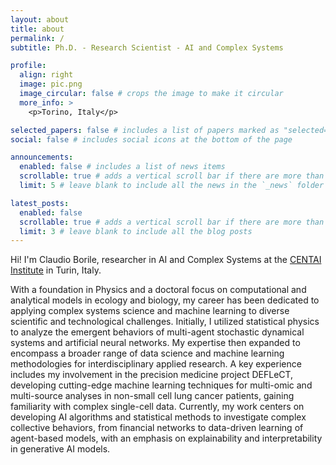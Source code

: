 ```yaml
---
layout: about
title: about
permalink: /
subtitle: Ph.D. - Research Scientist - AI and Complex Systems

profile:
  align: right
  image: pic.png
  image_circular: false # crops the image to make it circular
  more_info: >
    <p>Torino, Italy</p>

selected_papers: false # includes a list of papers marked as "selected={true}"
social: false # includes social icons at the bottom of the page

announcements:
  enabled: false # includes a list of news items
  scrollable: true # adds a vertical scroll bar if there are more than 3 news items
  limit: 5 # leave blank to include all the news in the `_news` folder

latest_posts:
  enabled: false
  scrollable: true # adds a vertical scroll bar if there are more than 3 new posts items
  limit: 3 # leave blank to include all the blog posts
---
```


Hi! I'm Claudio Borile, researcher in AI and Complex Systems at the [CENTAI Institute](http://centai.eu) in Turin, Italy.

With a foundation in Physics and a doctoral focus on computational and analytical models in ecology and biology, my career has been dedicated to applying complex systems science and machine learning to diverse scientific and technological challenges. 
Initially, I utilized statistical physics to analyze the emergent behaviors of multi-agent stochastic dynamical systems and artificial neural networks. 
My expertise then expanded to encompass a broader range of data science and machine learning methodologies for interdisciplinary applied research. A key experience includes my involvement in the precision medicine project DEFLeCT, developing cutting-edge machine learning techniques for multi-omic and multi-source analyses in non-small cell lung cancer patients, gaining familiarity with complex single-cell data. 
Currently, my work centers on developing AI algorithms and statistical methods to investigate complex collective behaviors, from financial networks to data-driven learning of agent-based models, with an emphasis on explainability and interpretability in generative AI models.